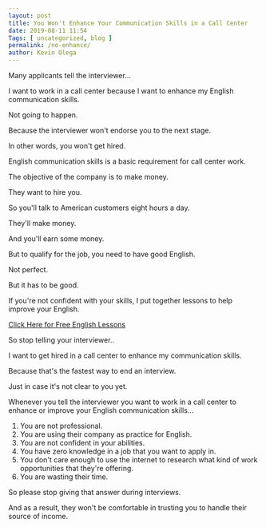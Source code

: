 ```yaml
--- 
layout: post 
title: You Won't Enhance Your Communication Skills in a Call Center
date: 2019-08-11 11:54
Tags: [ uncategorized, blog ]
permalink: /no-enhance/ 
author: Kevin Olega 
--- 
```

Many applicants tell the interviewer...

I want to work in a call center because I want to enhance my English communication skills.

Not going to happen.

Because the interviewer won't endorse you to the next stage.

In other words, you won't get hired.

English communication skills is a basic requirement for call center work.

The objective of the company is to make money.

They want to hire you.

So you'll talk to American customers eight hours a day.

They'll make money.

And you'll earn some money.

But to qualify for the job, you need to have good English.

Not perfect.

But it has to be good.

If you're not confident with your skills, I put together lessons to help improve your English.

[Click Here for Free English Lessons](http://callcentertrainingtips.com/english-tips)

So stop telling your interviewer..

I want to get hired in a call center to enhance my communication skills.

Because that's the fastest way to end an interview.

Just in case it's not clear to you yet.

Whenever you tell the interviewer you want to work in a call center to enhance or improve your English communication skills...

1. You are not professional.
2. You are using their company as practice for English. 
3. You are not confident in your abilities.
4. You have zero knowledge in a job that you want to apply in.
5. You don't care enough to use the internet to research what kind of work opportunities that they're offering.
6. You are wasting their time.

So please stop giving that answer during interviews.

And as a result, they won't be comfortable in trusting you to handle their source of income.
